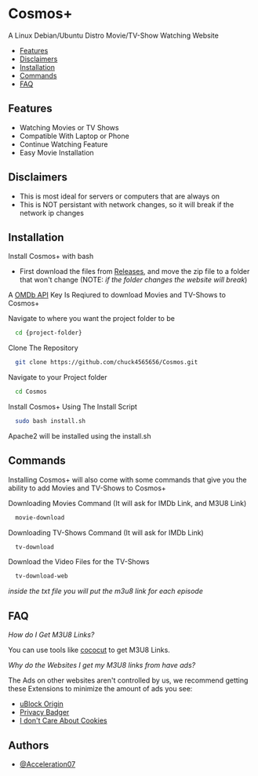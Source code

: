 
# Cosmos+

A Linux Debian/Ubuntu Distro Movie/TV-Show Watching Website

- [Features](#features)
- [Disclaimers](#disclaimers)
- [Installation](#installation)
- [Commands](#commands)
- [FAQ](#faq)



## Features

- Watching Movies or TV Shows
- Compatible With Laptop or Phone
- Continue Watching Feature
- Easy Movie Installation

## Disclaimers

- This is most ideal for servers or computers that are always on
- This is NOT persistant with network changes, so it will break if the network ip changes
 
## Installation

Install Cosmos+ with bash
- First download the files from [Releases](https://github.com/chuck4565656/Cosmos/releases), and move the zip file to a folder that won't change (NOTE: *if the folder changes the website will break*)

A [OMDb API](https://www.omdbapi.com/apikey.aspx?__EVENTTARGET=freeAcct&__EVENTARGUMENT=&__LASTFOCUS=&__VIEWSTATE=%2FwEPDwUKLTIwNDY4MTIzNQ9kFgYCAQ9kFgICBw8WAh4HVmlzaWJsZWhkAgIPFgIfAGhkAgMPFgIfAGhkGAEFHl9fQ29udHJvbHNSZXF1aXJlUG9zdEJhY2tLZXlfXxYDBQtwYXRyZW9uQWNjdAUIZnJlZUFjY3QFCGZyZWVBY2N0oCxKYG7xaZwy2ktIrVmWGdWzxj%2FDhHQaAqqFYTiRTDE%3D&__VIEWSTATEGENERATOR=5E550F58&__EVENTVALIDATION=%2FwEdAAU%2BO86JjTqdg0yhuGR2tBukmSzhXfnlWWVdWIamVouVTzfZJuQDpLVS6HZFWq5fYpioiDjxFjSdCQfbG0SWduXFd8BcWGH1ot0k0SO7CfuulHLL4j%2B3qCcW3ReXhfb4KKsSs3zlQ%2B48KY6Qzm7wzZbR&at=freeAcct&Email=) Key Is Reqiured to download Movies and TV-Shows to Cosmos+ 


Navigate to where you want the project folder to be
```bash
  cd {project-folder}
```

Clone The Repository
```bash
  git clone https://github.com/chuck4565656/Cosmos.git
```

Navigate to your Project folder
```bash
  cd Cosmos
```

Install Cosmos+ Using The Install Script
```bash
  sudo bash install.sh
```
Apache2 will be installed using the install.sh

## Commands

Installing Cosmos+ will also come with some commands that give you the ability to add Movies and TV-Shows to Cosmos+


Downloading Movies Command (It will ask for IMDb Link, and M3U8 Link)

```bash
  movie-download
```

Downloading TV-Shows Command (It will ask for IMDb Link)

```bash
  tv-download
```

Download the Video Files for the TV-Shows

```bash
  tv-download-web
```
*inside the txt file you will put the m3u8 link for each episode*

## FAQ

*How do I Get M3U8 Links?*

You can use tools like [cococut](https://cococut.net/) to get M3U8 Links.

*Why do the Websites I get my M3U8 links from have ads?*

The Ads on other websites aren't controlled by us, we recommend getting these Extensions to minimize the amount of ads you see:
- [uBlock Origin](https://chromewebstore.google.com/detail/ublock-origin/cjpalhdlnbpafiamejdnhcphjbkeiagm)
- [Privacy Badger](https://chromewebstore.google.com/detail/privacy-badger/pkehgijcmpdhfbdbbnkijodmdjhbjlgp)
- [I don't Care About Cookies](https://chromewebstore.google.com/detail/i-dont-care-about-cookies/fihnjjcciajhdojfnbdddfaoknhalnja)

## Authors

- [@Acceleration07](https://www.github.com/chuck4565656)

